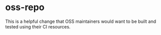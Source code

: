 # oss-repo

This is a helpful change that OSS maintainers would want to be built and tested using their CI resources.
